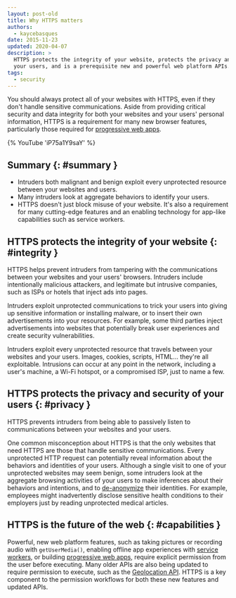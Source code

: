 ```yaml
---
layout: post-old
title: Why HTTPS matters
authors:
  - kaycebasques
date: 2015-11-23
updated: 2020-04-07
description: >
  HTTPS protects the integrity of your website, protects the privacy and security of
  your users, and is a prerequisite new and powerful web platform APIs.
tags:
  - security
---
```


You should always protect all of your websites with HTTPS, even if they don't
handle sensitive communications. Aside from providing critical security and data
integrity for both your websites and your users' personal information, HTTPS is
a requirement for many new browser features, particularly those required for
[progressive web apps][pwa].

{% YouTube 'iP75a1Y9saY' %}

## Summary {: #summary }

* Intruders both malignant and benign exploit every unprotected resource between
  your websites and users.
* Many intruders look at aggregate behaviors to identify your users.
* HTTPS doesn't just block misuse of your website. It's also a requirement for
  many cutting-edge features and an enabling technology for app-like
  capabilities such as service workers.

## HTTPS protects the integrity of your website {: #integrity }

HTTPS helps prevent intruders from tampering with the communications
between your websites and your users' browsers. Intruders include
intentionally malicious attackers, and legitimate but intrusive companies,
such as ISPs or hotels that inject ads into pages.

Intruders exploit unprotected communications to trick your users into giving
up sensitive information or installing malware, or to insert their own
advertisements into your resources. For example, some third parties inject
advertisements into websites that potentially break user experiences and
create security vulnerabilities.

Intruders exploit every unprotected resource that travels between your
websites and your users. Images, cookies, scripts, HTML… they're all
exploitable. Intrusions can occur at any point in the network, including a
user's machine, a Wi-Fi hotspot, or a compromised ISP, just to name a few.

## HTTPS protects the privacy and security of your users {: #privacy }

HTTPS prevents intruders from being able to passively listen to communications
between your websites and your users.

One common misconception about HTTPS is that the only websites that need HTTPS
are those that handle sensitive communications. Every unprotected HTTP request
can potentially reveal information about the behaviors and identities of your
users. Although a single visit to one of your unprotected websites may seem
benign, some intruders look at the aggregate browsing activities of your users
to make inferences about their behaviors and intentions, and to [de-anonymize]
their identities. For example, employees might inadvertently disclose sensitive
health conditions to their employers just by reading unprotected medical
articles.

## HTTPS is the future of the web {: #capabilities }

Powerful, new web platform features, such as taking pictures or recording audio
with `getUserMedia()`, enabling offline app experiences with [service workers][sw], or
building [progressive web apps][pwa], require explicit permission from the user before
executing. Many older APIs are also being updated to require permission to
execute, such as  the [Geolocation API][geo]. HTTPS is a key component to the
permission workflows for both these new features and updated APIs.

[pwa]: /progressive-web-apps
[de-anonymize]: https://en.wikipedia.org/wiki/De-anonymization
[sw]: /service-workers-cache-storage/
[geo]: https://developer.mozilla.org/docs/Web/API/Geolocation/Using_geolocation